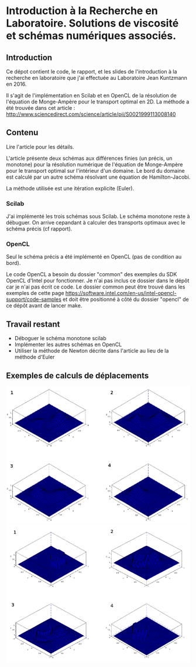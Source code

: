 # Introduction à la Recherche en Laboratoire. Solutions de viscosité et schémas numériques associés.

## Introduction

Ce dépot contient le code, le rapport, et les slides de l'introduction à la recherche en
laboratoire que j'ai effectuée au Laboratoire Jean Kuntzmann en 2016.

Il s'agit de l'implémentation en Scilab et en OpenCL de la résolution de l'équation de 
Monge-Ampère pour le transport optimal en 2D. La méthode a été trouvée dans cet article
: http://www.sciencedirect.com/science/article/pii/S0021999113008140

## Contenu

Lire l'article pour les détails.

L'article présente deux schémas aux différences finies (un précis, un monotone) pour la résolution numérique de
l'équation de Monge-Ampère pour le transport optimal sur l'intérieur d'un domaine. Le bord
du domaine est calculé par un autre schéma résolvant une équation de Hamilton-Jacobi. 

La méthode utilisée est une itération explicite (Euler).

### Scilab

J'ai implémenté les trois schémas sous Scilab. Le schéma monotone reste à débuguer. On arrive
cepandant à calculer des transports optimaux avec le schéma précis (cf rapport).

### OpenCL

Seul le schéma précis a été implémenté en OpenCL (pas de condition au bord).

Le code OpenCL a besoin du dossier "common" des exemples du SDK OpenCL d'Intel pour fonctionner.
Je n'ai pas inclus ce dossier dans le dépôt car je n'ai pas écrit ce code. 
Le dossier common peut être trouvé dans les exemples de cette page https://software.intel.com/en-us/intel-opencl-support/code-samples et doit être positionné à côté du dossier "opencl" de ce dépôt avant de lancer make.

## Travail restant

- Déboguer le schéma monotone scilab
- Implémenter les autres schémas en OpenCL
- Utiliser la méthode de Newton décrite dans l'article au lieu de la méthode d'Euler

## Exemples de calculs de déplacements

![Exemple de calcul de déplacement :gaussienne](/slides/depl1.png)
![Exemple de calcul de déplacements : disque](/slides/depl2.png)
